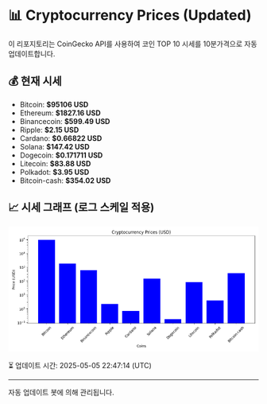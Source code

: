 
# 📊 Cryptocurrency Prices (Updated)

이 리포지토리는 CoinGecko API를 사용하여 코인 TOP 10 시세를 10분가격으로 자동 업데이트합니다.

## 💰 현재 시세
- Bitcoin: **$95106 USD**
- Ethereum: **$1827.16 USD**
- Binancecoin: **$599.49 USD**
- Ripple: **$2.15 USD**
- Cardano: **$0.66822 USD**
- Solana: **$147.42 USD**
- Dogecoin: **$0.171711 USD**
- Litecoin: **$83.88 USD**
- Polkadot: **$3.95 USD**
- Bitcoin-cash: **$354.02 USD**

## 📈 시세 그래프 (로그 스케일 적용)
![Crypto Prices](crypto_prices.png)

⏳ 업데이트 시간: 2025-05-05 22:47:14 (UTC)

---
자동 업데이트 봇에 의해 관리됩니다.
